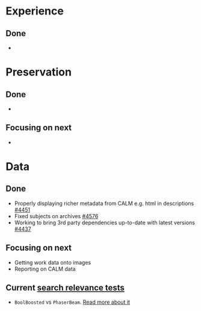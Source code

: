 # Experience
## Done
- 

# Preservation
## Done
- 


## Focusing on next
- 



# Data
## Done
-	Properly displaying richer metadata from CALM e.g. html in descriptions [#4451](https://github.com/wellcomecollection/platform/issues/4451)
-	Fixed subjects on archives [#4576](https://github.com/wellcomecollection/platform/issues/4576)
-	Working to bring 3rd party dependencies up-to-date with latest versions [#4437](https://github.com/wellcomecollection/platform/issues/4437)


## Focusing on next
- Getting work data onto images
- Reporting on CALM data


## Current [search relevance tests](https://docs.wellcomecollection.org/catalogue/search_relevance/tests)
-	`BoolBoosted` vs `PhaserBeam`. [Read more about it](https://docs.wellcomecollection.org/catalogue/search_relevance/tests/008-boolboosted-vs-phaserbeam )
